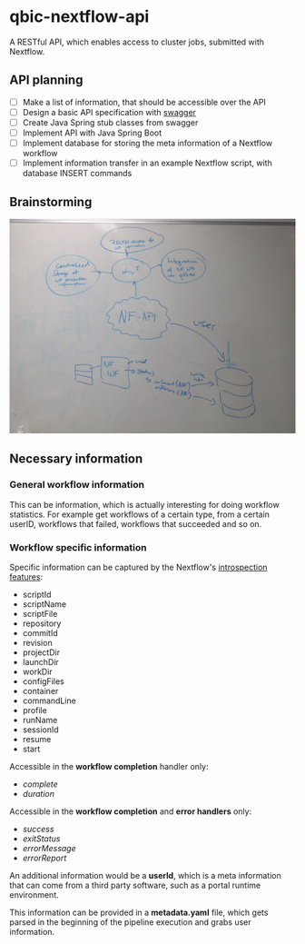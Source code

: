 # qbic-nextflow-api
A RESTful API, which enables access to cluster jobs, submitted with Nextflow.

## API planning

- [ ] Make a list of information, that should be accessible over the API
- [ ] Design a basic API specification with [swagger](https://swagger.io/)
- [ ] Create Java Spring stub classes from swagger
- [ ] Implement API with Java Spring Boot
- [ ] Implement database for storing the meta information of a Nextflow workflow
- [ ] Implement information transfer in an example Nextflow script, with database INSERT commands 

## Brainstorming

![brainstorming](./figs/brainstorming_nfapi.jpeg)

## Necessary information

### General workflow information
This can be information, which is actually interesting for doing workflow statistics. For example get workflows of a certain type, from a certain userID, workflows that failed, workflows that succeeded and so on.

### Workflow specific information
Specific information can be captured by the Nextflow's [introspection features](https://www.nextflow.io/docs/latest/metadata.html):

* scriptId
* scriptName
* scriptFile
* repository
* commitId
* revision
* projectDir
* launchDir
* workDir
* configFiles
* container
* commandLine
* profile
* runName
* sessionId
* resume
* start

Accessible in the **workflow completion** handler only:
* _complete_
* _duration_

Accessible in the **workflow completion** and **error handlers** only:
* _success_
* _exitStatus_
* _errorMessage_
* _errorReport_

An additional information would be a **userId**, which is a meta information that can come from a third party software, such as a portal runtime environment.

This information can be provided in a **metadata.yaml** file, which gets parsed in the beginning of the pipeline execution and grabs user information.

